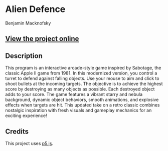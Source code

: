 # Alien Defence
Benjamin Macknofsky

## [View the project online](https://benmsky.github.io/cart253/topics/AlienDefence/)

## Description
This program is an interactive arcade-style game inspired by Sabotage, the classic Apple II game from 1981. In this modernized version, you control a turret to defend against falling objects. Use your mouse to aim and click to shoot bullets at the incoming targets. The objective is to achieve the highest score by destroying as many objects as possible. Each destroyed object adds to your score. The game features a vibrant starry and nebula background, dynamic object behaviors, smooth animations, and explosive effects when targets are hit. This updated take on a retro classic combines nostalgic inspiration with fresh visuals and gameplay mechanics for an exciting experience!

## Credits
This project uses [p5.js](https://p5js.org).
